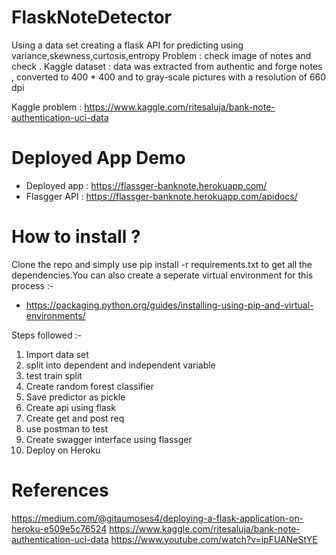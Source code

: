 # FlaskNoteDetector
Using a data set creating a flask API for predicting using variance,skewness,curtosis,entropy
Problem : check image of notes and check .
Kaggle dataset : data was extracted from authentic and forge notes 
, converted to 400 * 400 and to gray-scale pictures with a resolution of 660 dpi

Kaggle problem : https://www.kaggle.com/ritesaluja/bank-note-authentication-uci-data

# Deployed App Demo 
- Deployed app : https://flassger-banknote.herokuapp.com/
- Flasgger API : https://flassger-banknote.herokuapp.com/apidocs/ 

# How to install ? 
Clone the repo and simply use pip install -r requirements.txt to get all the dependencies.You can also create a seperate virtual environment for this process :-
- https://packaging.python.org/guides/installing-using-pip-and-virtual-environments/

Steps followed :- 
1. Import data set 
2. split into dependent and independent variable 
3. test train split
4. Create random forest classifier 
5. Save predictor as pickle 
6. Create api using flask
7. Create get and post req 
8. use postman to test 
9. Create swagger interface using flassger
10. Deploy on Heroku

# References 
https://medium.com/@gitaumoses4/deploying-a-flask-application-on-heroku-e509e5c76524
https://www.kaggle.com/ritesaluja/bank-note-authentication-uci-data
https://www.youtube.com/watch?v=ipFUANeStYE
